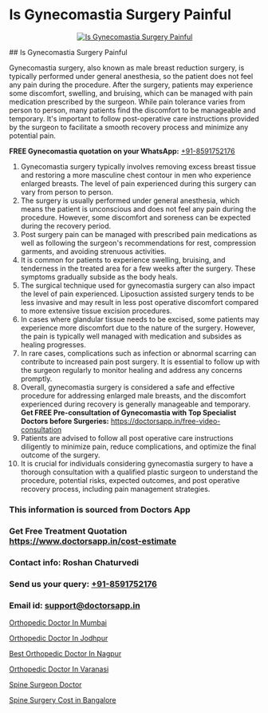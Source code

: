 # Is Gynecomastia Surgery Painful

<p align="center">
  <a href="null">
    <img src="null" alt="Is Gynecomastia Surgery Painful">
  </a>
</p>
## Is Gynecomastia Surgery Painful

Gynecomastia surgery, also known as male breast reduction surgery, is typically performed under general anesthesia, so the patient does not feel any pain during the procedure. After the surgery, patients may experience some discomfort, swelling, and bruising, which can be managed with pain medication prescribed by the surgeon. While pain tolerance varies from person to person, many patients find the discomfort to be manageable and temporary. It's important to follow post-operative care instructions provided by the surgeon to facilitate a smooth recovery process and minimize any potential pain.

**FREE Gynecomastia quotation on your WhatsApp:**  [+91-8591752176](https://api.whatsapp.com/send?phone=8591752176)

1) Gynecomastia surgery typically involves removing excess breast tissue and restoring a more masculine chest contour in men who experience enlarged breasts. The level of pain experienced during this surgery can vary from person to person.
2) The surgery is usually performed under general anesthesia, which means the patient is unconscious and does not feel any pain during the procedure. However, some discomfort and soreness can be expected during the recovery period.
3) Post surgery pain can be managed with prescribed pain medications as well as following the surgeon's recommendations for rest, compression garments, and avoiding strenuous activities.
4) It is common for patients to experience swelling, bruising, and tenderness in the treated area for a few weeks after the surgery. These symptoms gradually subside as the body heals.
5) The surgical technique used for gynecomastia surgery can also impact the level of pain experienced. Liposuction assisted surgery tends to be less invasive and may result in less post operative discomfort compared to more extensive tissue excision procedures.
6) In cases where glandular tissue needs to be excised, some patients may experience more discomfort due to the nature of the surgery. However, the pain is typically well managed with medication and subsides as healing progresses.
7) In rare cases, complications such as infection or abnormal scarring can contribute to increased pain post surgery. It is essential to follow up with the surgeon regularly to monitor healing and address any concerns promptly.
8) Overall, gynecomastia surgery is considered a safe and effective procedure for addressing enlarged male breasts, and the discomfort experienced during recovery is generally manageable and temporary.
**Get FREE Pre-consultation of Gynecomastia with Top Specialist Doctors before Surgeries:** https://doctorsapp.in/free-video-consultation
9) Patients are advised to follow all post operative care instructions diligently to minimize pain, reduce complications, and optimize the final outcome of the surgery.
10) It is crucial for individuals considering gynecomastia surgery to have a thorough consultation with a qualified plastic surgeon to understand the procedure, potential risks, expected outcomes, and post operative recovery process, including pain management strategies.

### This information is sourced from Doctors App 
### Get Free Treatment Quotation https://www.doctorsapp.in/cost-estimate
### Contact info: Roshan Chaturvedi 
### Send us your query: [+91-8591752176](https://api.whatsapp.com/send?phone=8591752176) 
### Email id: support@doctorsapp.in

[Orthopedic Doctor In Mumbai](https://www.linkedin.com/pulse/orthopedic-doctor-mumbai-doctorsapp-united-arab-emirates-vx4we?trackingId=vQfLgLKQhTOcyoF6KHlc3A%3D%3D&lipi=urn%3Ali%3Apage%3Ad_flagship3_company_admin%3BSXrbBuk4SwWZ8nIcZ2zSvw%3D%3D)

[Orthopedic Doctor In Jodhpur](https://www.linkedin.com/pulse/orthopedic-doctor-jodhpur-doctorsapp-khulna-njcve/?lipi=urn%3Ali%3Apage%3Ad_flagship3_publishing_published%3B6s0HL1EnS62Kk1Ppug3b7A%3D%3D)

[Best Orthopedic Doctor In Nagpur](https://medium.com/@vimalrana22/best-orthopedic-doctor-in-nagpur-828a7e80d2f9)

[Orthopedic Doctor In Varanasi](https://medium.com/@vimalrana22/orthopedic-doctor-in-varanasi-98b85f9a43ed)

[Spine Surgeon Doctor](https://doctors-apps.github.io/doctorsapp/spine-surgeon-doctor)

[Spine Surgery Cost in Bangalore](https://doctors-apps.github.io/doctorsapp/spine-surgery-cost-in-bangalore)

